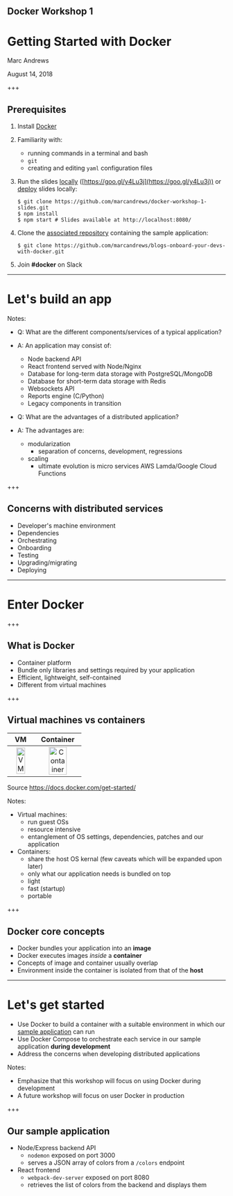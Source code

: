 ## Docker Workshop 1

# Getting Started with Docker

Marc Andrews

August 14, 2018

+++

## Prerequisites

1.  Install [Docker](https://docs.docker.com/engine/installation/)
1.  Familiarity with:

    - running commands in a terminal and bash
    - `git`
    - creating and editing `yaml` configuration files

1.  Run the slides [locally](https://marcandrews.github.io/docker-workshop-1-slides) ([https://goo.gl/y4Lu3j](https://goo.gl/y4Lu3j)) or [deploy](https://github.com/marcandrews/docker-workshop-1-slides) slides locally:
    ```
    $ git clone https://github.com/marcandrews/docker-workshop-1-slides.git
    $ npm install
    $ npm start # Slides available at http://localhost:8080/
    ```
1.  Clone the [associated repository](https://github.com/marcandrews/blogs-onboard-your-devs-with-docker) containing the sample application:
    ```shell
    $ git clone https://github.com/marcandrews/blogs-onboard-your-devs-with-docker.git
    ```
1.  Join **#docker** on Slack

---

# Let's build an app

Notes:

- Q: What are the different components/services of a typical application?
- A: An application may consist of:

  - Node backend API
  - React frontend served with Node/Nginx
  - Database for long-term data storage with PostgreSQL/MongoDB
  - Database for short-term data storage with Redis
  - Websockets API
  - Reports engine (C/Python)
  - Legacy components in transition

- Q: What are the advantages of a distributed application?
- A: The advantages are:
  - modularization
    - separation of concerns, development, regressions
  - scaling
    - ultimate evolution is micro services AWS Lamda/Google Cloud Functions

+++

## Concerns with distributed services

- Developer's machine environment
- Dependencies
- Orchestrating
- Onboarding
- Testing
- Upgrading/migrating
- Deploying

---

# Enter Docker

+++

## What is Docker

- Container platform
- Bundle only libraries and settings required by your application
- Efficient, lightweight, self-contained
- Different from virtual machines

+++

## Virtual machines vs containers

|                             VM                             |                                Container                                 |
| :--------------------------------------------------------: | :----------------------------------------------------------------------: |
| <img src="content/images/vm@2x.png" alt="VM" height="66%"> | <img src="content/images/container@2x.png" alt="Container" height="66%"> |

Source https://docs.docker.com/get-started/

Notes:

- Virtual machines:
  - run guest OSs
  - resource intensive
  - entanglement of OS settings, dependencies, patches and our application
- Containers:
  - share the host OS kernal (few caveats which will be expanded upon later)
  - only what our application needs is bundled on top
  - light
  - fast (startup)
  - portable

+++

## Docker core concepts

- Docker bundles your application into an **image**
- Docker executes images _inside_ a **container**
- Concepts of image and container usually overlap
- Environment inside the container is isolated from that of the **host**

---

# Let's get started

- Use Docker to build a container with a suitable environment in which our [sample application](https://github.com/marcandrews/blogs-onboard-your-devs-with-docker) can run
- Use Docker Compose to orchestrate each service in our sample application **during development**
- Address the concerns when developing distributed applications

Notes:

- Emphasize that this workshop will focus on using Docker during development
- A future workshop will focus on user Docker in production

+++

## Our sample application

- Node/Express backend API
  - `nodemon` exposed on port 3000
  - serves a JSON array of colors from a `/colors` endpoint
- React frontend
  - `webpack-dev-server` exposed on port 8080
  - retrieves the list of colors from the backend and displays them
